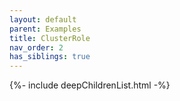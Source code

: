 ```yaml
---
layout: default
parent: Examples
title: ClusterRole
nav_order: 2
has_siblings: true
---
```

{%- include deepChildrenList.html -%}